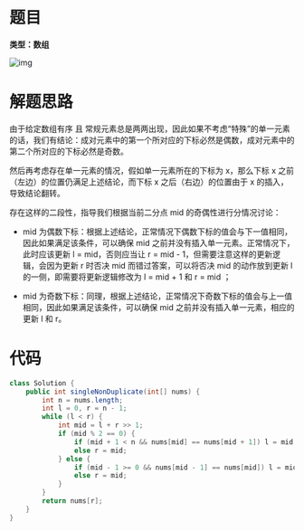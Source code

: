 # 题目

**类型：数组**



![img](https://cdn.nlark.com/yuque/0/2022/png/2941598/1644934276035-f525f512-8189-4fd7-8395-5d3e6e470286.png)

# 解题思路

由于给定数组有序 且 常规元素总是两两出现，因此如果不考虑“特殊”的单一元素的话，我们有结论：成对元素中的第一个所对应的下标必然是偶数，成对元素中的第二个所对应的下标必然是奇数。



然后再考虑存在单一元素的情况，假如单一元素所在的下标为 x，那么下标  x 之前（左边）的位置仍满足上述结论，而下标 x 之后（右边）的位置由于 x 的插入，导致结论翻转。



存在这样的二段性，指导我们根据当前二分点 mid 的奇偶性进行分情况讨论：



- mid 为偶数下标：根据上述结论，正常情况下偶数下标的值会与下一值相同，因此如果满足该条件，可以确保 mid 之前并没有插入单一元素。正常情况下，此时应该更新 l = mid，否则应当让 r = mid - 1，但需要注意这样的更新逻辑，会因为更新 r 时否决 mid 而错过答案，可以将否决 mid 的动作放到更新 l 的一侧，即需要将更新逻辑修改为 l = mid + 1 和 r = mid ；

- mid 为奇数下标：同理，根据上述结论，正常情况下奇数下标的值会与上一值相同，因此如果满足该条件，可以确保 mid 之前并没有插入单一元素，相应的更新 l 和 r。





# 代码

```java
class Solution {
    public int singleNonDuplicate(int[] nums) {
        int n = nums.length;
        int l = 0, r = n - 1;
        while (l < r) {
            int mid = l + r >> 1;
            if (mid % 2 == 0) {
                if (mid + 1 < n && nums[mid] == nums[mid + 1]) l = mid + 1;
                else r = mid;
            } else {
                if (mid - 1 >= 0 && nums[mid - 1] == nums[mid]) l = mid + 1;
                else r = mid;
            }
        }
        return nums[r];
    }
}
```